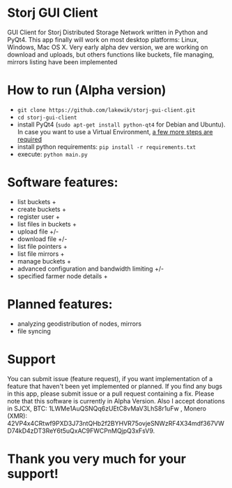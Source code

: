# Storj GUI Client
GUI Client for Storj Distributed Storage Network written in Python and PyQt4. This app finally will work on most desktop platforms: Linux, Windows, Mac OS X. Very early alpha dev version, we are working on download and uploads, but others functions like buckets, file managing, mirrors listing have been implemented

# How to run (Alpha version)
- `git clone https://github.com/lakewik/storj-gui-client.git`
- `cd storj-gui-client`
- install PyQt4 (`sudo apt-get install python-qt4` for Debian and Ubuntu). In
  case you want to use a Virtual Environment, [a few more steps are
  required](https://gist.github.com/marcorosa/73c72f0315fa7098315c8b0774414ad6)
- install python requirements: `pip install -r requirements.txt`
- execute: `python main.py`

# Software features:
- list buckets +
- create buckets +
- register user +
- list files in buckets +
- upload file +/-
- download file +/-
- list file pointers +
- list file mirrors +
- manage buckets +
- advanced configuration and bandwidth limiting +/-
- specified farmer node details +

# Planned features:
- analyzing geodistribution of nodes, mirrors
- file syncing

# Support
You can submit issue (feature request), if you want implementation of a feature that haven't been yet implemented or planned. If you find any bugs in this app, please submit issue or a pull request containing a fix. Please note that this software is currently in Alpha Version. Also I accept donations in SJCX, BTC: 1LWMe1AuQSNQq6zUEtC8vMaV3LhS8r1uFw , Monero (XMR): 42VP4x4CRtwf9PXD3J73ntQHb2f2BYHVR75ovjeSNWzRF4X34mdf367VWD74kD4zDT3ReY6t5uQxAC9FWCPnMQjpQ3xFsV9.  
# Thank you very much for your support!

